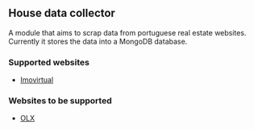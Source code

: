 ## House data collector
A module that aims to scrap data from portuguese real estate websites.
Currently it stores the data into a MongoDB database.

### Supported websites
- [Imovirtual](https://www.imovirtual.com/)

### Websites to be supported
- [OLX](https://www.olx.pt/)
